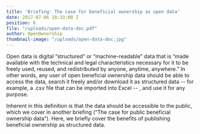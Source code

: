 ```yaml
---
title: 'Briefing: The case for beneficial ownership as open data'
date: 2017-07-06 18:33:00 Z
position: 6
file: "/uploads/open-data-doc.pdf"
author: OpenOwnership
thumbnail-image: "/uploads/open-data-doc.jpg"
---
```


Open data is digital “structured” or “machine-readable” data that is “made available with the technical and legal characteristics necessary for it to be freely used, reused, and redistributed by anyone, anytime, anywhere.” In other words, any user of open beneficial ownership data should be able to access the data, search it freely and/or download it as structured data -- for example, a .csv file that can be imported into Excel -- , and use it for any purpose.

Inherent in this definition is that the data should be accessible to the public, which we cover in another briefing (“The case for public beneficial ownership data”). Here, we briefly cover the
benefits of publishing beneficial ownership as structured data.